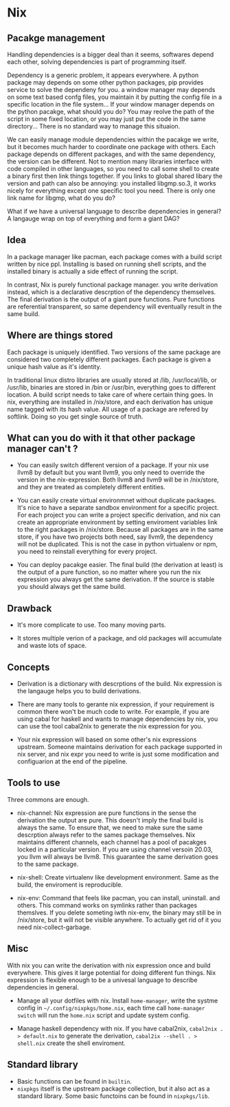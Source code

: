 # Nix

## Pacakge management
Handling dependencies is a bigger deal than it seems, softwares depend each other, solving dependencies is part of programming itself.

Dependency is a generic problem, it appears everywhere. A python package may depends on some other python packages, pip provides service to solve the dependeny for you. a window manager may depends on some text based confg files, you maintain it by putting the config file in a specific location in the file system... If your window manager depends on the python pacakge, what should you do? You may reolve the path of the script in some fixed location, or you may just put the code in the same directory... There is no standard way to manage this situaion.

We can easily manage module dependencies within the pacakge we write, but it becomes much harder to coordinate one package with others. Each package depends on different packages, and with the same dependency, the version can be different. Not to mention many libraries interface with code compiled in other languages, so you need to call some shell to create a binary first then link things together. If you links to global shared libary the version and path can also be annoying: you installed libgmp.so.3, it works nicely for everything except one specific tool you need. There is only one link name for libgmp, what do you do?

What if we have a universal language to describe dependencies in general? A langauge wrap on top of everything and form a giant DAG?

## Idea

In a package manager like pacman, each package comes with a build script written by nice ppl. Installing is based on running shell scripts, and the installed binary is actually a side effect of running the script.

In contrast, Nix is purely functional package manager. you write derivation instead, which is a declarative descrption of the dependency themselves. The final derivation is the output of a giant pure functions. Pure functions are referential transparent, so same dependency will eventually result in the same build.

## Where are things stored

Each package is uniquely identified. Two versions of the same package are considered two completely different packages. Each package is given a unique hash value as it's identity.

In traditional linux distro libraries are usually stored at /lib, /usr/local/lib, or /usr/lib, binaries are stored in /bin or /usr/bin, everything goes to different location. A build script needs to take care of where certain thing goes. In nix, everything are installed in /nix/store, and each derivation has unique name tagged with its hash value. All usage of a package are refered by softlink. Doing so you get single source of truth.

## What can you do with it that other package manager can't ?

- You can easily switch different version of a package. If your nix use llvm8 by default but you want llvm9, you only need to override the version in the nix-expression. Both llvm8 and llvm9 will be in /nix/store, and they are treated as completely different entities.

- You can easily create virtual environmnet without duplicate packages. It's nice to have a separate sandbox environment for a specific project. For each project you can write a project specific derivation, and nix can create an appropriate environment by setting enviroment variables link to the right packages in /nix/store. Because all packages are in the same store, if you have two projects both need, say llvm9, the dependency will not be duplicated. This is not the case in python virtualenv or npm, you need to reinstall everything for every project.

- You can deploy pacakge easier. The final build (the derivation at least) is the output of a pure function, so no matter where you run the nix expression you always get the same derivation. If the source is stable you should always get the same build.

## Drawback

- It's more complicate to use. Too many moving parts.

- It stores multiple verion of a package, and old packages will accumulate and waste lots of space.


## Concepts

- Derivation is a dictionary with descrptions of the build. Nix expression is the langauge helps you to build derivations.

- There are many tools to gerante nix expression, if your requirement is common there won't be much code to write. For example, if you are using cabal for haskell and wants to manage dependencies by nix, you can use the tool cabal2nix to generate the nix expression for you.

- Your nix expression will based on some other's nix expressions upstream. Someone maintains derivation for each package supported in nix server, and nix expr you need to write is just some modification and configuarion at the end of the pipeline.


## Tools to use

Three commons are enough.

- nix-channel: Nix expression are pure functions in the sense the derivation the output are pure. This doesn't imply the final build is always the same. To ensure that, we need to make sure the same descrption always refer to the sames package themselves. Nix maintains different channels, each channel has a pool of pacakges locked in a particular version. If you are using channel versoin 20.03, you llvm will always be llvm8.  This guarantee the same derivation goes to the same package.

- nix-shell: Create virtualenv like development environment. Same as the build, the enviroment is reproducible.

- nix-env: Command that feels like pacman, you can install, uninstall. and others. This command works on symlinks rather than packages themslves. If you delete someting iwth nix-env, the binary may still be in /nix/store, but it will not be visible anywhere. To actually get rid of it you need nix-collect-garbage.


## Misc
With nix you can write the derivation with nix expression once and build everywhere. This gives it large potential for doing different fun things. Nix expression is flexible enough to be a univesal language to describe dependencies in general.

- Manage all your dotfiles with nix. Install `home-manager`, write the systme config in `~/.config/nixpkgs/home.nix`, each time call `home-manager switch` will run the `home.nix` script and update system config.

- Manage haskell dependency with nix. If you have cabal2nix,  `cabal2nix . > default.nix` to generate the derivation, `cabal2ix --shell . > shell.nix` create the shell enviroment.


## Standard library
- Basic functions can be found in `builtin`.
- `nixpkgs` itself is the upstream package collection,  but it also act as a standard library. Some basic functoins can be found in `nixpkgs/lib`.
